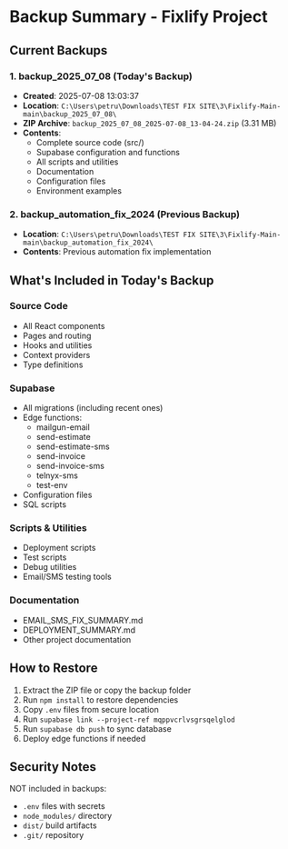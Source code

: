 # Backup Summary - Fixlify Project

## Current Backups

### 1. backup_2025_07_08 (Today's Backup)
- **Created**: 2025-07-08 13:03:37
- **Location**: `C:\Users\petru\Downloads\TEST FIX SITE\3\Fixlify-Main-main\backup_2025_07_08\`
- **ZIP Archive**: `backup_2025_07_08_2025-07-08_13-04-24.zip` (3.31 MB)
- **Contents**: 
  - Complete source code (src/)
  - Supabase configuration and functions
  - All scripts and utilities
  - Documentation
  - Configuration files
  - Environment examples

### 2. backup_automation_fix_2024 (Previous Backup)
- **Location**: `C:\Users\petru\Downloads\TEST FIX SITE\3\Fixlify-Main-main\backup_automation_fix_2024\`
- **Contents**: Previous automation fix implementation

## What's Included in Today's Backup

### Source Code
- All React components
- Pages and routing
- Hooks and utilities
- Context providers
- Type definitions

### Supabase
- All migrations (including recent ones)
- Edge functions:
  - mailgun-email
  - send-estimate
  - send-estimate-sms
  - send-invoice
  - send-invoice-sms
  - telnyx-sms
  - test-env
- Configuration files
- SQL scripts

### Scripts & Utilities
- Deployment scripts
- Test scripts
- Debug utilities
- Email/SMS testing tools

### Documentation
- EMAIL_SMS_FIX_SUMMARY.md
- DEPLOYMENT_SUMMARY.md
- Other project documentation

## How to Restore

1. Extract the ZIP file or copy the backup folder
2. Run `npm install` to restore dependencies
3. Copy `.env` files from secure location
4. Run `supabase link --project-ref mqppvcrlvsgrsqelglod`
5. Run `supabase db push` to sync database
6. Deploy edge functions if needed

## Security Notes

NOT included in backups:
- `.env` files with secrets
- `node_modules/` directory
- `dist/` build artifacts
- `.git/` repository
